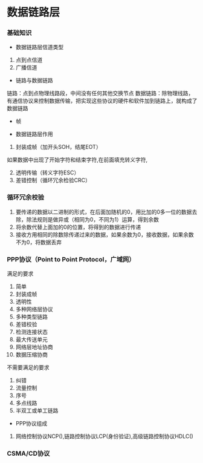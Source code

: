 # 数据链路层


### 基础知识

* 数据链路层信道类型

1. 点到点信道
2. 广播信道

* 链路与数据链路

链路：点到点物理线路段，中间没有任何其他交换节点
数据链路：除物理线路，有通信协议来控制数据传输，把实现这些协议的硬件和软件加到链路上，就构成了数据链路

* 帧


* 数据链路层作用

1. 封装成帧（加开头SOH，结尾EOT）

如果数据中出现了开始字符和结束字符,在前面填充转义字符,

2. 透明传输（转义字符ESC）
3. 差错控制（循环冗余检验CRC）


### 循环冗余校验

1. 要传递的数据以二进制的形式，在后面加随机的0，用比加的0多一位的数据去除，除法规则是做异或（相同为0，不同为1）运算，得到余数
2. 将余数代替上面加的0的位置，将得到的数据进行传递
3. 接收方用相同的除数除传递过来的数据，如果余数为0，接收数据，如果余数不为0，将数据丢弃


### PPP协议（Point to Point Protocol，广域网）

满足的要求

1. 简单
2. 封装成帧
3. 透明性
4. 多种网络层协议
5. 多种类型链路
6. 差错校验
7. 检测连接状态
8. 最大传送单元
9. 网络层地址协商
10. 数据压缩协商

不需要满足的要求

1. 纠错
2. 流量控制
3. 序号
4. 多点线路
5. 半双工或单工链路

* PPP协议组成

1. 网络控制协议NCP(),链路控制协议LCP(身份验证),高级链路控制协议HDLC()


### CSMA/CD协议

